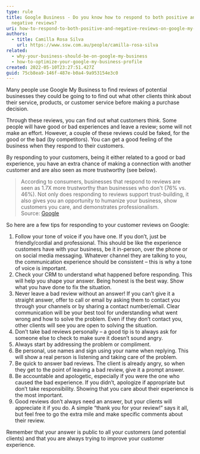 ```yaml
---
type: rule
title: Google Business - Do you know how to respond to both positive and
  negative reviews?
uri: how-to-respond-to-both-positive-and-negative-reviews-on-google-my-business
authors:
  - title: Camilla Rosa Silva
    url: https://www.ssw.com.au/people/camilla-rosa-silva
related:
  - why-your-business-should-be-on-google-my-business
  - how-to-optimize-your-google-my-business-profile
created: 2022-05-10T23:27:51.427Z
guid: 75cb8ea9-146f-487e-b0a4-9a953154e3c0
---
```

Many people use Google My Business to find reviews of potential businesses they could be going to to find out what other clients think about their service, products, or customer service before making a purchase decision.

Through these reviews, you can find out what customers think. Some people will have good or bad experiences and leave a review; some will not make an effort. However, a couple of these reviews could be faked, for the good or the bad (by competitors). You can get a good feeling of the business when they respond to their customers.

By responding to your customers, being it either related to a good or bad experience, you have an extra chance of making a connection with another customer and are also seen as more trustworthy (see below).

> According to consumers, businesses that respond to reviews are seen as 1.7X more trustworthy than businesses who don't (76% vs. 46%). Not only does responding to reviews support trust-building, it also gives you an opportunity to humanize your business, show customers you care, and demonstrates professionalism. \
> Source: [Google](https://smallbusiness.withgoogle.com/free-google-training/how-to-respond-to-google-reviews/#!/)

<!--endintro-->

So here are a few tips for responding to your customer reviews on Google:

1. Follow your tone of voice if you have one. If you don’t, just be friendly/cordial and professional. This should be like the experience customers have with your business, be it in-person, over the phone or on social media messaging. Whatever channel they are talking to you, the communication experience should be consistent – this is why a tone of voice is important.
2. Check your CRM to understand what happened before responding. This will help you shape your answer. Being honest is the best way. Show what you have done to fix the situation.
3. Never leave a bad review without an answer! If you can’t give it a straight answer, offer to call or email by asking them to contact you through your channels or by sharing a contact number/email. Clear communication will be your best tool for understanding what went wrong and how to solve the problem. Even if they don’t contact you, other clients will see you are open to solving the situation.
4. Don’t take bad reviews personally – a good tip is to always ask for someone else to check to make sure it doesn’t sound angry.
5. Always start by addressing the problem or compliment.
6. Be personal, use names and sign using your name when replying. This will show a real person is listening and taking care of the problem.
7. Be quick to answer bad reviews. The client is already angry, so when they get to the point of leaving a bad review, give it a prompt answer.
8. Be accountable and apologetic, especially if you were the one who caused the bad experience.
   If you didn’t, apologize if appropriate but don’t take responsibility. Showing that you care about their experience is the most important.
9. Good reviews don’t always need an answer, but your clients will appreciate it if you do. A simple “thank you for your review!” says it all, but feel free to go the extra mile and make specific comments about their review.

Remember that your answer is public to all your customers (and potential clients) and that you are always trying to improve your customer experience.
